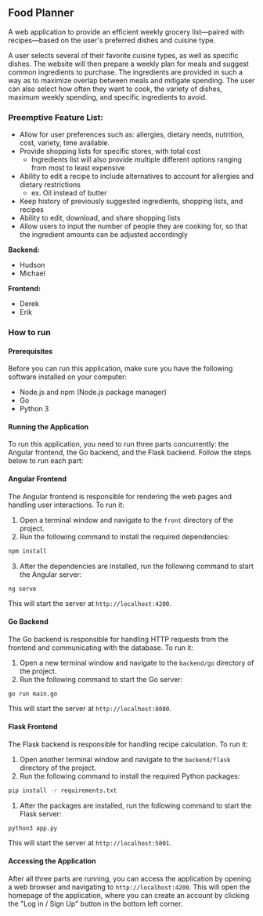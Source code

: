 ## Food Planner

A web application to provide an efficient weekly grocery list—paired with recipes—based on the user's preferred dishes and cuisine type.

A user selects several of their favorite cuisine types, as well as specific dishes. The website will then prepare a weekly plan for meals and suggest common ingredients to purchase. The ingredients are provided in such a way as to maximize overlap between meals and mitigate spending. The user can also select how often they want to cook, the variety of dishes, maximum weekly spending, and specific ingredients to avoid.

### Preemptive Feature List:
- Allow for user preferences such as: allergies, dietary needs, nutrition, cost, variety, time available.
- Provide shopping lists for specific stores, with total cost
    - Ingredients list will also provide multiple different options ranging from most to least expensive
- Ability to edit a recipe to include alternatives to account for allergies and dietary restrictions
    - ex. Oil instead of butter
- Keep history of previously suggested ingredients, shopping lists, and recipes
- Ability to edit, download, and share shopping lists
- Allow users to input the number of people they are cooking for, so that the ingredient amounts can be adjusted accordingly

**Backend:**
- Hudson
- Michael

**Frontend:**
- Derek
- Erik


### How to run

#### Prerequisites
Before you can run this application, make sure you have the following software installed on your computer:

- Node.js and npm (Node.js package manager)
- Go
- Python 3

#### Running the Application
To run this application, you need to run three parts concurrently: the Angular frontend, the Go backend, and the Flask backend. Follow the steps below to run each part:

#### Angular Frontend
The Angular frontend is responsible for rendering the web pages and handling user interactions. To run it:

1. Open a terminal window and navigate to the `front` directory of the project.
2. Run the following command to install the required dependencies:
``` bash
npm install
```

3. After the dependencies are installed, run the following command to start the Angular server:
``` bash
ng serve
```
This will start the server at `http://localhost:4200`.


#### Go Backend
The Go backend is responsible for handling HTTP requests from the frontend and communicating with the database. To run it:

1. Open a new terminal window and navigate to the `backend/go` directory of the project.
2. Run the following command to start the Go server:
``` bash
go run main.go
```
This will start the server at `http://localhost:8080`.

#### Flask Frontend
The Flask backend is responsible for handling recipe calculation. To run it:

1. Open another terminal window and navigate to the `backend/flask` directory of the project.
2. Run the following command to install the required Python packages:
``` bash
pip install -r requirements.txt
```
1. After the packages are installed, run the following command to start the Flask server:
```bash
python3 app.py
```
This will start the server at `http://localhost:5001`.

#### Accessing the Application
After all three parts are running, you can access the application by opening a web browser and navigating to `http://localhost:4200`. This will open the homepage of the application, where you can create an account by clicking the "Log in / Sign Up" button in the bottom left corner.
